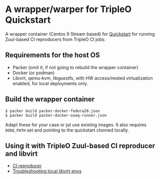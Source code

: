 # A wrapper/warper for TripleO Quickstart

A wrapper container (Centos 9 Stream based) for
[Quickstart](https://git.openstack.org/cgit/openstack/tripleo-quickstart)
for running Zuul-based CI reproducers from TripleO CI jobs.

## Requirements for the host OS

* Packer (omit it, if not going to rebuild the wrapper container)
* Docker (or podman)
* Libvirt, qemu-kvm, libguestfs, with HW access/nested
  virtualization enabled, for local deployments only.

## Build the wrapper container
```
$ packer build packer-docker-fedora28.json
$ packer build packer-docker-oooq-runner.json
```
Adapt these for your case or jut use existing images. It also requires
``OOOQ_PATH`` set and pointing to the quickstart clonned locally.

## Using it with TripleO Zuul-based CI reproducer and libvirt

* [CI reproducer](./docs/CI-reproducer.md)
* [Troubleshooting local libvirt envs](./docs/troubleshoot.md)
